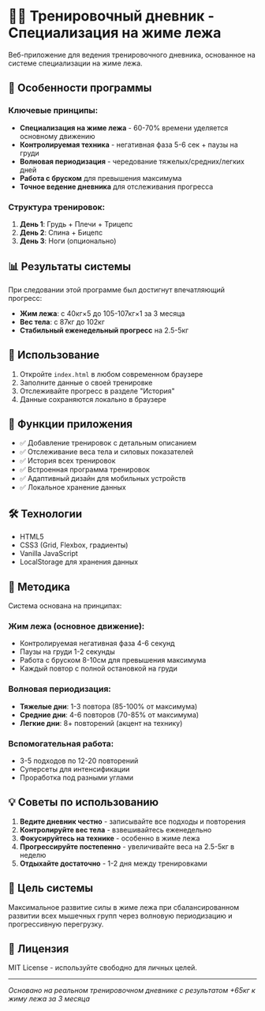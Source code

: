 # 🏋️‍♂️ Тренировочный дневник - Специализация на жиме лежа

Веб-приложение для ведения тренировочного дневника, основанное на системе специализации на жиме лежа.

## 🎯 Особенности программы

### Ключевые принципы:
- **Специализация на жиме лежа** - 60-70% времени уделяется основному движению
- **Контролируемая техника** - негативная фаза 5-6 сек + паузы на груди
- **Волновая периодизация** - чередование тяжелых/средних/легких дней
- **Работа с бруском** для превышения максимума
- **Точное ведение дневника** для отслеживания прогресса

### Структура тренировок:
1. **День 1**: Грудь + Плечи + Трицепс
2. **День 2**: Спина + Бицепс  
3. **День 3**: Ноги (опционально)

## 📊 Результаты системы

При следовании этой программе был достигнут впечатляющий прогресс:
- **Жим лежа**: с 40кг×5 до 105-107кг×1 за 3 месяца
- **Вес тела**: с 87кг до 102кг
- **Стабильный еженедельный прогресс** на 2.5-5кг

## 🚀 Использование

1. Откройте `index.html` в любом современном браузере
2. Заполните данные о своей тренировке
3. Отслеживайте прогресс в разделе "История"
4. Данные сохраняются локально в браузере

## 📱 Функции приложения

- ✅ Добавление тренировок с детальным описанием
- ✅ Отслеживание веса тела и силовых показателей
- ✅ История всех тренировок
- ✅ Встроенная программа тренировок
- ✅ Адаптивный дизайн для мобильных устройств
- ✅ Локальное хранение данных

## 🛠️ Технологии

- HTML5
- CSS3 (Grid, Flexbox, градиенты)
- Vanilla JavaScript
- LocalStorage для хранения данных

## 📖 Методика

Система основана на принципах:

### Жим лежа (основное движение):
- Контролируемая негативная фаза 4-6 секунд
- Паузы на груди 1-2 секунды
- Работа с бруском 8-10см для превышения максимума
- Каждый повтор с полной остановкой на груди

### Волновая периодизация:
- **Тяжелые дни**: 1-3 повтора (85-100% от максимума)
- **Средние дни**: 4-6 повторов (70-85% от максимума)  
- **Легкие дни**: 8+ повторений (акцент на технику)

### Вспомогательная работа:
- 3-5 подходов по 12-20 повторений
- Суперсеты для интенсификации
- Проработка под разными углами

## 💡 Советы по использованию

1. **Ведите дневник честно** - записывайте все подходы и повторения
2. **Контролируйте вес тела** - взвешивайтесь еженедельно
3. **Фокусируйтесь на технике** - особенно в жиме лежа
4. **Прогрессируйте постепенно** - увеличивайте веса на 2.5-5кг в неделю
5. **Отдыхайте достаточно** - 1-2 дня между тренировками

## 🎯 Цель системы

Максимальное развитие силы в жиме лежа при сбалансированном развитии всех мышечных групп через волновую периодизацию и прогрессивную перегрузку.

## 📄 Лицензия

MIT License - используйте свободно для личных целей.

---

*Основано на реальном тренировочном дневнике с результатом +65кг к жиму лежа за 3 месяца*
